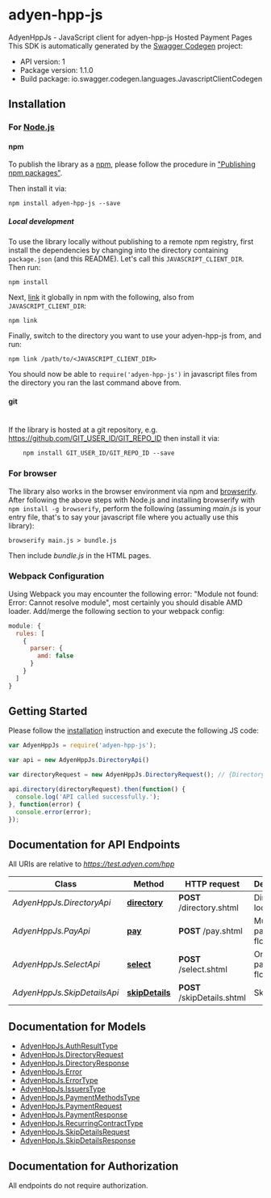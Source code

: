 # adyen-hpp-js

AdyenHppJs - JavaScript client for adyen-hpp-js
Hosted Payment Pages
This SDK is automatically generated by the [Swagger Codegen](https://github.com/swagger-api/swagger-codegen) project:

- API version: 1
- Package version: 1.1.0
- Build package: io.swagger.codegen.languages.JavascriptClientCodegen

## Installation

### For [Node.js](https://nodejs.org/)

#### npm

To publish the library as a [npm](https://www.npmjs.com/),
please follow the procedure in ["Publishing npm packages"](https://docs.npmjs.com/getting-started/publishing-npm-packages).

Then install it via:

```shell
npm install adyen-hpp-js --save
```

##### Local development

To use the library locally without publishing to a remote npm registry, first install the dependencies by changing 
into the directory containing `package.json` (and this README). Let's call this `JAVASCRIPT_CLIENT_DIR`. Then run:

```shell
npm install
```

Next, [link](https://docs.npmjs.com/cli/link) it globally in npm with the following, also from `JAVASCRIPT_CLIENT_DIR`:

```shell
npm link
```

Finally, switch to the directory you want to use your adyen-hpp-js from, and run:

```shell
npm link /path/to/<JAVASCRIPT_CLIENT_DIR>
```

You should now be able to `require('adyen-hpp-js')` in javascript files from the directory you ran the last 
command above from.

#### git
#
If the library is hosted at a git repository, e.g.
https://github.com/GIT_USER_ID/GIT_REPO_ID
then install it via:

```shell
    npm install GIT_USER_ID/GIT_REPO_ID --save
```

### For browser

The library also works in the browser environment via npm and [browserify](http://browserify.org/). After following
the above steps with Node.js and installing browserify with `npm install -g browserify`,
perform the following (assuming *main.js* is your entry file, that's to say your javascript file where you actually 
use this library):

```shell
browserify main.js > bundle.js
```

Then include *bundle.js* in the HTML pages.

### Webpack Configuration

Using Webpack you may encounter the following error: "Module not found: Error:
Cannot resolve module", most certainly you should disable AMD loader. Add/merge
the following section to your webpack config:

```javascript
module: {
  rules: [
    {
      parser: {
        amd: false
      }
    }
  ]
}
```

## Getting Started

Please follow the [installation](#installation) instruction and execute the following JS code:

```javascript
var AdyenHppJs = require('adyen-hpp-js');

var api = new AdyenHppJs.DirectoryApi()

var directoryRequest = new AdyenHppJs.DirectoryRequest(); // {DirectoryRequest} The Directory Request

api.directory(directoryRequest).then(function() {
  console.log('API called successfully.');
}, function(error) {
  console.error(error);
});


```

## Documentation for API Endpoints

All URIs are relative to *https://test.adyen.com/hpp*

Class | Method | HTTP request | Description
------------ | ------------- | ------------- | -------------
*AdyenHppJs.DirectoryApi* | [**directory**](docs/DirectoryApi.md#directory) | **POST** /directory.shtml | Directory lookup
*AdyenHppJs.PayApi* | [**pay**](docs/PayApi.md#pay) | **POST** /pay.shtml | Multi-page payment flow
*AdyenHppJs.SelectApi* | [**select**](docs/SelectApi.md#select) | **POST** /select.shtml | One-page payment flow
*AdyenHppJs.SkipDetailsApi* | [**skipDetails**](docs/SkipDetailsApi.md#skipDetails) | **POST** /skipDetails.shtml | Skip HPP


## Documentation for Models

 - [AdyenHppJs.AuthResultType](docs/AuthResultType.md)
 - [AdyenHppJs.DirectoryRequest](docs/DirectoryRequest.md)
 - [AdyenHppJs.DirectoryResponse](docs/DirectoryResponse.md)
 - [AdyenHppJs.Error](docs/Error.md)
 - [AdyenHppJs.ErrorType](docs/ErrorType.md)
 - [AdyenHppJs.IssuersType](docs/IssuersType.md)
 - [AdyenHppJs.PaymentMethodsType](docs/PaymentMethodsType.md)
 - [AdyenHppJs.PaymentRequest](docs/PaymentRequest.md)
 - [AdyenHppJs.PaymentResponse](docs/PaymentResponse.md)
 - [AdyenHppJs.RecurringContractType](docs/RecurringContractType.md)
 - [AdyenHppJs.SkipDetailsRequest](docs/SkipDetailsRequest.md)
 - [AdyenHppJs.SkipDetailsResponse](docs/SkipDetailsResponse.md)


## Documentation for Authorization

 All endpoints do not require authorization.


